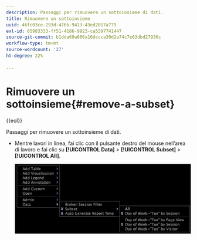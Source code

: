 ```yaml
---
description: Passaggi per rimuovere un sottoinsieme di dati.
title: Rimuovere un sottoinsieme
uuid: 46fc03ce-293d-476b-9413-43ed2017a779
exl-id: 85983333-ff51-4186-9923-ca5397741447
source-git-commit: b1dda69a606a16dccca30d2a74c7e63dbd27936c
workflow-type: tm+mt
source-wordcount: '27'
ht-degree: 22%

---
```


# Rimuovere un sottoinsieme{#remove-a-subset}

{{eol}}

Passaggi per rimuovere un sottoinsieme di dati.

* Mentre lavori in linea, fai clic con il pulsante destro del mouse nell’area di lavoro e fai clic su **[!UICONTROL Data]** > **[!UICONTROL Subset]** > **[!UICONTROL All]**.

   ![](assets/mnu_Subset_All.png)

